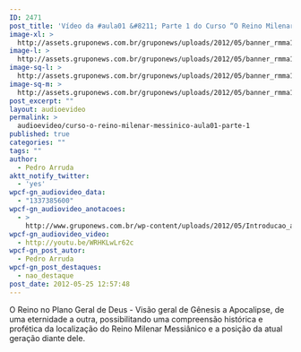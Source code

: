 ```yaml
---
ID: 2471
post_title: 'Vídeo da #aula01 &#8211; Parte 1 do Curso “O Reino Milenar Messiânico”'
image-xl: >
  http://assets.gruponews.com.br/gruponews/uploads/2012/05/banner_rmma1-prt1.jpg
image-l: >
  http://assets.gruponews.com.br/gruponews/uploads/2012/05/banner_rmma1-prt1.jpg
image-sq-l: >
  http://assets.gruponews.com.br/gruponews/uploads/2012/05/banner_rmma1-prt1.jpg
image-sq-m: >
  http://assets.gruponews.com.br/gruponews/uploads/2012/05/banner_rmma1-prt1-720x320.jpg
post_excerpt: ""
layout: audioevideo
permalink: >
  audioevideo/curso-o-reino-milenar-messinico-aula01-parte-1
published: true
categories: ""
tags: ""
author:
  - Pedro Arruda
aktt_notify_twitter:
  - 'yes'
wpcf-gn_audiovideo_data:
  - "1337385600"
wpcf-gn_audiovideo_anotacoes:
  - >
    http://www.gruponews.com.br/wp-content/uploads/2012/05/Introducao_ao_RMM.pdf
wpcf-gn_audiovideo_video:
  - http://youtu.be/WRHKLwLr62c
wpcf-gn_post_autor:
  - Pedro Arruda
wpcf-gn_post_destaques:
  - nao_destaque
post_date: 2012-05-25 12:57:48
---
```

O Reino no Plano Geral de Deus - Visão geral de Gênesis a Apocalipse, de uma eternidade a outra, possibilitando uma compreensão histórica e profética da localização do Reino Milenar Messiânico e a posição da atual geração diante dele.